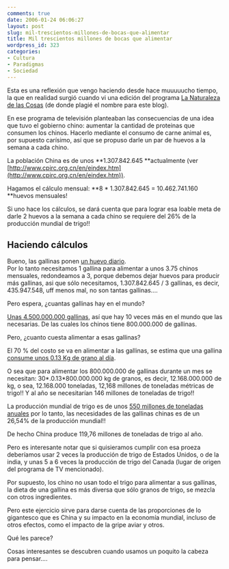 ```yaml
---
comments: true
date: 2006-01-24 06:06:27
layout: post
slug: mil-trescientos-millones-de-bocas-que-alimentar
title: Mil trescientos millones de bocas que alimentar
wordpress_id: 323
categories:
- Cultura
- Paradigmas
- Sociedad
---
```


Esta es una reflexión que vengo haciendo desde hace muuuuucho tiempo, la que en realidad surgió cuando vi una edición del programa [La Naturaleza de las Cosas](http://www.cbc.ca/natureofthings/) (de donde plagié el nombre para este blog).

En ese programa de televisión planteaban las consecuencias de una idea que tuvo el gobierno chino: aumentar la cantidad de proteinas que consumen los chinos. Hacerlo mediante el consumo de carne animal es, por supuesto carísimo, así que se propuso darle un par de huevos a la semana a cada chino.

La población China es de unos **1.307.842.645 **actualmente (ver [http://www.cpirc.org.cn/en/eindex.htm](http://www.cpirc.org.cn/en/eindex.htm)).

Hagamos el cálculo mensual: **8 * 1.307.842.645 = 10.462.741.160 **huevos mensuales!

Si uno hace los cálculos, se dará cuenta que para lograr esa loable meta de darle 2 huevos a la semana a cada chino se requiere del 26% de la producción mundial de trigo!!

## Haciendo cálculos

Bueno, las gallinas ponen [un huevo diario](http://chicos.net.ar/chicosnet/la-fuente/animales.php3).   
Por lo tanto necesitamos 1 gallina para alimentar a unos 3.75 chinos mensuales, redondeamos a 3, porque debemos dejar huevos para producir más gallinas, asi que sólo necesitamos, 1.307.842.645 / 3 gallinas, es decir, 435.947.548, uff menos mal, no son tantas gallinas....

Pero espera, ¿cuantas gallinas hay en el mundo?

[Unas 4.500.000.000 gallinas](http://www.vegansociety.com/html/animals/exploitation/hens.php), así que hay 10 veces más en el mundo que las necesarias. De las cuales los chinos tiene 800.000.000 de gallinas.

Pero, ¿cuanto cuesta alimentar a esas gallinas?

El 70 % del costo se va en alimentar a las gallinas, se estima que una gallina [consume unos 0.13 Kg de grano al día](http://www.e-campo.com/sections/news/display.php/uuid.07875A67-1E2E-11D5-9B0F00010226AA51/).

O sea que para alimentar los 800.000.000 de gallinas durante un mes se necesitan: 30*.0.13*800.000.000 kg de granos, es decir, 12.168.000.000 de kg, o sea, 12.168.000 toneladas, 12,168 millones de toneladas métricas de trigo!! Y al año se necesitarían 146 millones de toneladas de trigo!!

La producción mundial de trigo es de unos [550 millones de toneladas anuales](http://www.sica.gov.ec/cadenas/trigo/docs/trigo2001/mercado%20mundial/2005.htm) por lo tanto, las necesidades de las gallinas chinas es de un 26,54% de la producción mundial!!

De hecho China produce 119,76 millones de toneladas de trigo al año.

Pero es interesante notar que si quisieramos cumplir con esa proeza deberíamos usar 2 veces la producción de trigo de Estados Unidos, o de la india, y unas 5 a 6 veces la producción de trigo del Canada (lugar de origen del programa de TV mencionado).

Por supuesto, los chino no usan todo el trigo para alimentar a sus gallinas, la dieta de una gallina es más diversa que sólo granos de trigo, se mezcla con otros ingredientes.

Pero este ejercicio sirve para darse cuenta de las proporciones de lo gigantesco que es China y su impacto en la economía mundial, incluso de otros efectos, como el impacto de la gripe aviar y otros.

Qué les parece?

Cosas interesantes se descubren cuando usamos un poquito la cabeza para pensar....



